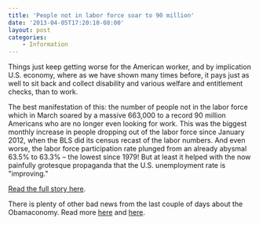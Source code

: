 ```yaml
---
title: 'People not in labor force soar to 90 million'
date: '2013-04-05T17:20:10-08:00'
layout: post
categories:
    - Information
---
```


Things just keep getting worse for the American worker, and by implication U.S. economy, where as we have shown many times before, it pays just as well to sit back and collect disability and various welfare and entitlement checks, than to work.  
  
The best manifestation of this: the number of people not in the labor force which in March soared by a massive 663,000 to a record 90 million Americans who are no longer even looking for work. This was the biggest monthly increase in people dropping out of the labor force since January 2012, when the BLS did its census recast of the labor numbers. And even worse, the labor force participation rate plunged from an already abysmal 63.5% to 63.3% – the lowest since 1979! But at least it helped with the now painfully grotesque propaganda that the U.S. unemployment rate is "improving."

[Read the full story here](https://www.zerohedge.com/news/2013-04-05/people-not-labor-force-soar-663000-90-million-labor-force-participation-rate-1979-le).

There is plenty of other bad news from the last couple of days about the Obamaconomy. Read more [here](https://www.gregraven.us/2013/04/04/the-hits-just-keep-on-comin/ "The hits just keep on comin'") and [here](https://www.gregraven.us/2013/04/05/delayed-hit-u-s-job-creation-plunges/ "Delayed hit: U.S. job creation plunges").